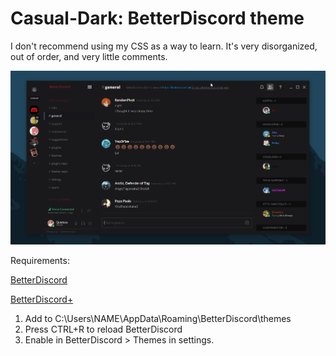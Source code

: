 # Casual-Dark: BetterDiscord theme

I don't recommend using my CSS as a way to learn. It's very disorganized, out of order, and very little comments.

![Preview](ytkdrf_2016-04-19_01-59-20.png) 

Requirements:

[BetterDiscord](https://betterdiscord.net/)

[BetterDiscord+](https://github.com/Bluscream/BetterDiscord-Plugins-and-Themes)

1. Add to C:\Users\NAME\AppData\Roaming\BetterDiscord\themes
2. Press CTRL+R to reload BetterDiscord
3. Enable in BetterDiscord > Themes in settings.
